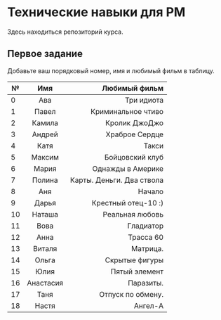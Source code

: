 # Технические навыки для PM
Здесь находиться репозиторий курса. 

## Первое задание
Добавьте ваш порядковый номер, имя и любимый фильм в таблицу.

| № | Имя       | Любимый фильм                          |
| - |:---------:| --------------------------------------:|
| 0 | Ава       | Три идиота                             |                         
| 1 | Павел     | Криминальное чтиво                     |                                 
| 2 | Камила    | Кролик ДжоДжо                          |
| 3 | Андрей    | Храброе Сердце                         |
| 4 | Катя      | Такси                                  | 
| 5 | Максим    | Бойцовский клуб                        |
| 6 | Мария     | Однажды в Америке                      |
| 7 | Полина    | Карты. Деньги. Два ствола              |
| 8 | Аня       | Начало                                 |
| 9 | Дарья     | Крестный отец-10 :)                    |
| 10| Наташа    | Реальная любовь                        |
| 11| Вова      | Гладиатор                              |
| 12| Анна      | Трасса 60                              |
| 13| Виталя    | Матрица.                               |
| 14| Ольга     | Скрытые фигуры                         |
| 15| Юлия      | Пятый элемент                          | 
| 16| Анастасия | Паразиты.                              |                               
| 17| Таня      | Отпуск по обмену.                      |
| 18| Настя     | Ангел-А                                |